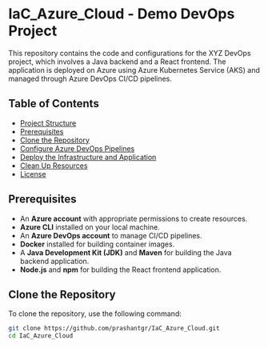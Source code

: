 # IaC_Azure_Cloud - Demo DevOps Project

This repository contains the code and configurations for the XYZ DevOps project, which involves a Java backend and a React frontend. The application is deployed on Azure using Azure Kubernetes Service (AKS) and managed through Azure DevOps CI/CD pipelines.

## Table of Contents
- [Project Structure](#project-structure)
- [Prerequisites](#prerequisites)
- [Clone the Repository](#clone-the-repository)
- [Configure Azure DevOps Pipelines](#configure-azure-devops-pipelines)
- [Deploy the Infrastructure and Application](#deploy-the-infrastructure-and-application)
- [Clean Up Resources](#clean-up-resources)
- [License](#license)

## Prerequisites
- An **Azure account** with appropriate permissions to create resources.
- **Azure CLI** installed on your local machine.
- An **Azure DevOps account** to manage CI/CD pipelines.
- **Docker** installed for building container images.
- A **Java Development Kit (JDK)** and **Maven** for building the Java backend application.
- **Node.js** and **npm** for building the React frontend application.

## Clone the Repository
To clone the repository, use the following command:
```bash
git clone https://github.com/prashantgr/IaC_Azure_Cloud.git
cd IaC_Azure_Cloud

